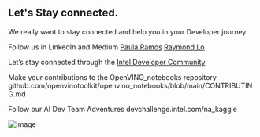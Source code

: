 ## Let's Stay connected.

We really want to stay connected and help you in your Developer journey.

Follow us in LinkedIn and Medium
[Paula Ramos](https://www.linkedin.com/in/paula-ramos-41097319/)
[Raymond Lo](https://www.linkedin.com/in/raymondlo84/)

Let’s stay connected through the [Intel Developer Community](intel.com/content/www/us/en/forms/developer/edge-5g/stay-connected.html)

Make your contributions to the OpenVINO_notebooks repository github.com/openvinotoolkit/openvino_notebooks/blob/main/CONTRIBUTING.md

Follow our AI Dev Team Adventures devchallenge.intel.com/na_kaggle


![image](https://user-images.githubusercontent.com/10940214/172643754-a93f02a9-4fc7-4d30-b3ad-50e8c0083546.png)
